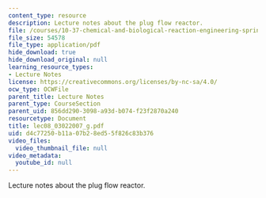 ```yaml
---
content_type: resource
description: Lecture notes about the plug flow reactor.
file: /courses/10-37-chemical-and-biological-reaction-engineering-spring-2007/d4c77250b11a07b28ed55f826c83b376_lec08_03022007_g.pdf
file_size: 54578
file_type: application/pdf
hide_download: true
hide_download_original: null
learning_resource_types:
- Lecture Notes
license: https://creativecommons.org/licenses/by-nc-sa/4.0/
ocw_type: OCWFile
parent_title: Lecture Notes
parent_type: CourseSection
parent_uid: 856dd290-3098-a93d-b074-f23f2870a240
resourcetype: Document
title: lec08_03022007_g.pdf
uid: d4c77250-b11a-07b2-8ed5-5f826c83b376
video_files:
  video_thumbnail_file: null
video_metadata:
  youtube_id: null
---
```

Lecture notes about the plug flow reactor.